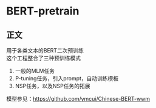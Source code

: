 # BERT-pretrain

## 正文
用于各类文本的BERT二次预训练  
这个工程整合了三种预训练模式 
1. 一般的MLM任务
2. P-tuning任务，引入prompt，自动训练模板
3. NSP任务，以及NSP任务的拓展

模型参见：https://github.com/ymcui/Chinese-BERT-wwm


